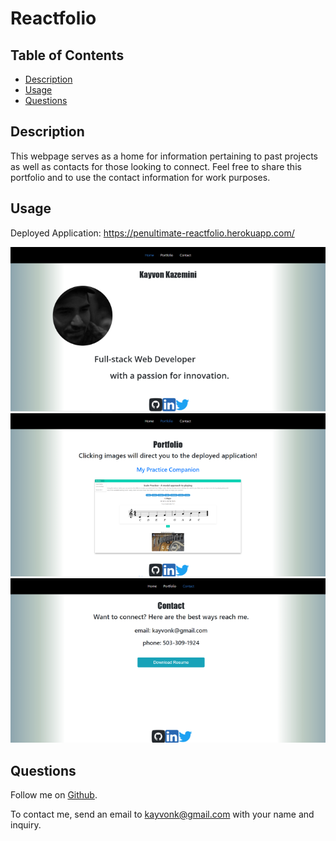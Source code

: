 # Reactfolio 

## Table of Contents
* [Description](#description)
* [Usage](#usage)
* [Questions](#questions)

## Description
This webpage serves as a home for information pertaining to past projects as well as contacts for those looking to connect. Feel free to share this portfolio and to use the contact information for work purposes.

## Usage

Deployed Application: https://penultimate-reactfolio.herokuapp.com/

![HomePageThumbnail](./public/assets/homepagethumbnail.PNG)
![PortfolioThumbnail](./public/assets/portfolioPageThumbnail.PNG)
![ContactThumbnail](./public/assets/contactPageThumbnail.PNG)

## Questions
Follow me on [Github](https://github.com/Kayvonk).

To contact me, send an email to kayvonk@gmail.com with your name and inquiry.